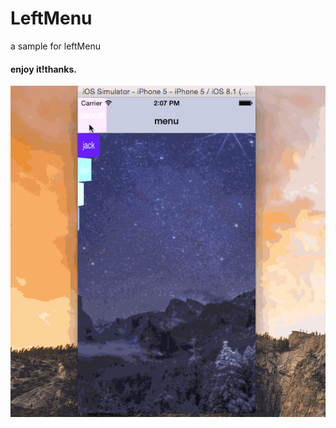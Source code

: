# LeftMenu
a sample for leftMenu

#### enjoy it!thanks.
![](https://github.com/zhaiyjgithub/leftMenu/blob/master/leftMenu.gif)  

